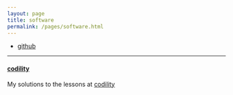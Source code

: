 ```yaml
---
layout: page
title: software
permalink: /pages/software.html
---
```


<div class="navbar">
    <div class="navbar-inner">
        <ul class="nav">
            <li><a href="https://github.com/markhary">github</a></li>
        </ul>
    </div>
</div>

---

#### <a name="codility"></a>[codility](https://github.com/markhary/codility/)

My solutions to the lessons at [codility](https://app.codility.com)
